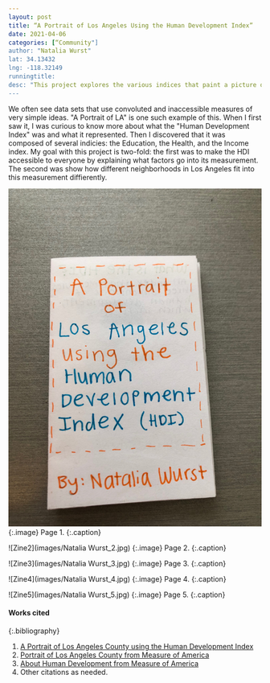 ```yaml
---
layout: post
title: “A Portrait of Los Angeles Using the Human Development Index”
date: 2021-04-06
categories: [“Community"]
author: "Natalia Wurst"
lat: 34.13432   
lng: -118.32149
runningtitle: 
desc: "This project explores the various indices that paint a picture of our LA neighborhoods."
---
```

We often see data sets that use convoluted and inaccessible measures of very simple ideas. "A Portrait of LA" is one such example of this. When I first saw it, I was curious to know more about what the "Human Development Index" was and what it represented. Then I discovered that it was composed of several indicies: the Education, the Health, and the Income index. My goal with this project is two-fold: the first was to make the HDI accessible to everyone by explaining what factors go into its measurement. The second was show how different neighborhoods in Los Angeles fit into this measurement diffierently.

![Zine1](images/NataliaWurst_1.jpg)
   {:.image}
Page 1.
   {:.caption}
 
![Zine2](images/Natalia Wurst_2.jpg)
   {:.image}
 Page 2.
   {:.caption}
   
   ![Zine3](images/Natalia Wurst_3.jpg)
   {:.image}
Page 3.
   {:.caption}
   
 ![Zine4](images/Natalia Wurst_4.jpg)
   {:.image}
Page 4.
   {:.caption}
   
 ![Zine5](images/Natalia Wurst_5.jpg)
   {:.image}
Page 5.
   {:.caption}


#### Works cited

{:.bibliography}
1. [A Portrait of Los Angeles County using the Human Development Index](https://data.lacounty.gov/w/hxrg-wvys/vmk7-c7jx?cur=6HmqSfQb6Xd&from=j8XtFs4foua)
2. [Portrait of Los Angeles County from Measure of America](https://measureofamerica.org/los-angeles-county/)
3. [About Human Development from Measure of America](https://measureofamerica.org/human-development/)
4. Other citations as needed.
